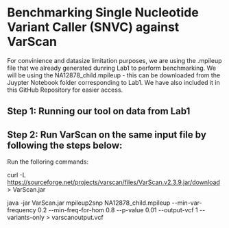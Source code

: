 # Benchmarking Single Nucleotide Variant Caller (SNVC) against VarScan

For convinience and datasize limitation purposes, we are using the .mpileup file that we already generated dunring Lab1 to perform benchmarking. We will be using the NA12878_child.mpileup - this can be downloaded from the Juypter Notebook folder corresponding to Lab1. We have also included it in this GitHub Repository for easier access. 

## Step 1: Running our tool on data from Lab1

## Step 2: Run VarScan on the same input file by following the steps below:
Run the folloring commands:

curl -L https://sourceforge.net/projects/varscan/files/VarScan.v2.3.9.jar/download > VarScan.jar

java -jar VarScan.jar mpileup2snp NA12878_child.mpileup --min-var-frequency 0.2 --min-freq-for-hom 0.8 --p-value 0.01 --output-vcf 1 --variants-only > varscanoutput.vcf

